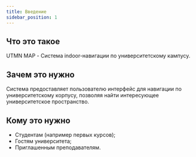 ```yaml
---
title: Введение
sidebar_position: 1
---
```


## Что это такое

UTMN MAP - Система indoor-навигации по университетскому кампусу.

## Зачем это нужно

Система предоставляет пользователю интерфейс для навигации по университетскому корпусу, позволяя найти интересующее университетское пространство.

## Кому это нужно

- Студентам (например первых курсов);
- Гостям университета;
- Приглашенным преподавателям.
